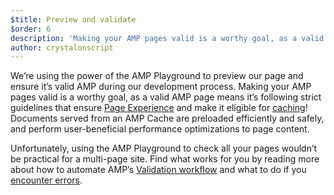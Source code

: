 ```yaml
---
$title: Preview and validate
$order: 6
description: 'Making your AMP pages valid is a worthy goal, as a valid AMP page means it’s following strict guidelines that ensure Page Experience and make it eligible for caching!'
author: crystalonscript
---
```


We’re using the power of the AMP Playground to preview our page and ensure it’s valid AMP during our development process. Making your AMP pages valid is a worthy goal, as a valid AMP page means it’s following strict guidelines that ensure [Page Experience](../../../../../about/page-experience/) and make it eligible for [caching](../../learn/amp-caches-and-cors/how_amp_pages_are_cached.md)! Documents served from an AMP Cache are preloaded efficiently and safely, and perform user-beneficial performance optimizations to page content.

Unfortunately, using the AMP Playground to check all your pages wouldn’t be practical for a multi-page site. Find what works for you by reading more about how to automate AMP’s [Validation workflow](../../learn/validation-workflow/validate_amp.md) and what to do if you [encounter errors](../../learn/amp-actions-and-events.md).